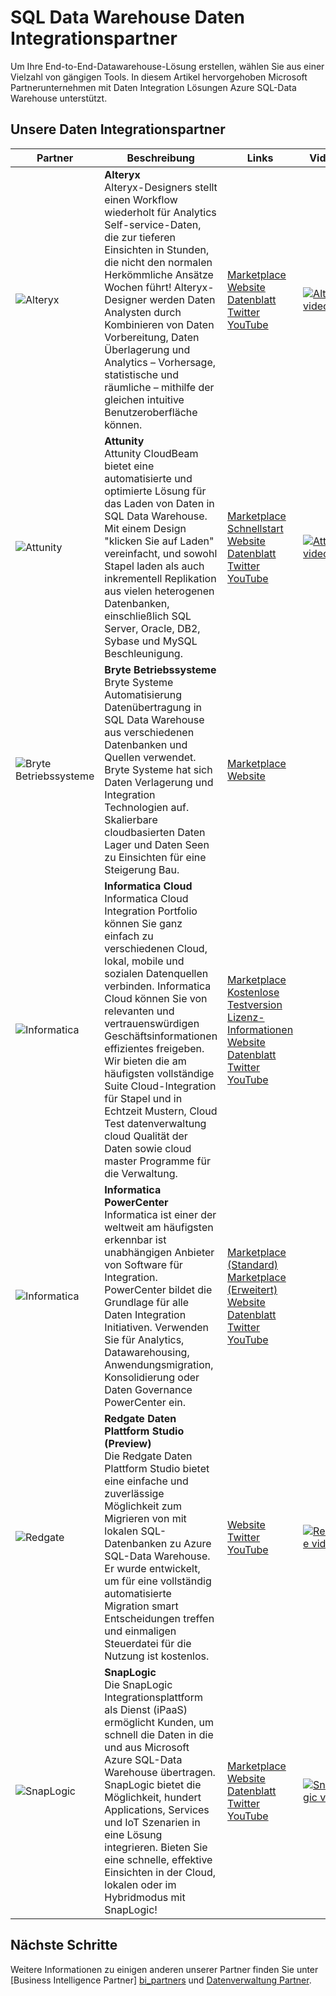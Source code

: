 <properties
   pageTitle="SQL Data Warehouse Daten Integrationspartner | Microsoft Azure"
   description="Listen mit Drittanbieter-Partner mit Daten Integration Lösungen, die Azure SQL-Data Warehouse unterstützen."
   services="sql-data-warehouse"
   documentationCenter="NA"
   authors="jrowlandjones"
   manager="barbkess"
   editor=""/>

<tags
   ms.service="sql-data-warehouse"
   ms.devlang="NA"
   ms.topic="article"
   ms.tgt_pltfrm="NA"
   ms.workload="data-services"
   ms.date="08/17/2016"
   ms.author="jrj;barbkess;sonyama"/>

# <a name="sql-data-warehouse-data-integration-partners"></a>SQL Data Warehouse Daten Integrationspartner

Um Ihre End-to-End-Datawarehouse-Lösung erstellen, wählen Sie aus einer Vielzahl von gängigen Tools. In diesem Artikel hervorgehoben Microsoft Partnerunternehmen mit Daten Integration Lösungen Azure SQL-Data Warehouse unterstützt.

## <a name="our-data-integration-partners"></a>Unsere Daten Integrationspartner

| Partner | Beschreibung | Links | Videos |
| ------- | ----------- |------ | ------ |
| ![Alteryx][1] | **Alteryx**<br> Alteryx-Designers stellt einen Workflow wiederholt für Analytics Self-service-Daten, die zur tieferen Einsichten in Stunden, die nicht den normalen Herkömmliche Ansätze Wochen führt! Alteryx-Designer werden Daten Analysten durch Kombinieren von Daten Vorbereitung, Daten Überlagerung und Analytics – Vorhersage, statistische und räumliche – mithilfe der gleichen intuitive Benutzeroberfläche können. | [Marketplace][alteryx_marketplace]<br>[Website][alteryx_designer_website]<br>[Datenblatt][alteryx_designer_datasheet]<br>[Twitter][alteryx_designer_twitter]<br>[YouTube][alteryx_designer_youtube] | [![Alteryx video](./media/sql-data-warehouse-partner-data-integration/alteryx_designer_video.jpg)](https://www.youtube.com/watch?v=CdqSDPyNDKc) |
| ![Attunity][2] | **Attunity**<br>Attunity CloudBeam bietet eine automatisierte und optimierte Lösung für das Laden von Daten in SQL Data Warehouse. Mit einem Design "klicken Sie auf Laden" vereinfacht, und sowohl Stapel laden als auch inkrementell Replikation aus vielen heterogenen Datenbanken, einschließlich SQL Server, Oracle, DB2, Sybase und MySQL Beschleunigung. | [Marketplace][attunity_marketplace]<br>[Schnellstart][attunity_quickstart]<br>[Website][attunity_cloudbeam_website]<br>[Datenblatt][attunity_cloudbeam_datasheet]<br>[Twitter][attunity_cloudbeam_twitter]<br>[YouTube][attunity_cloudbeam_youtube] | [![Attunity video](./media/sql-data-warehouse-partner-data-integration/attunity_video.jpg)](https://www.youtube.com/watch?v=w14zuSjMlok) |
| ![Bryte Betriebssysteme][3] | **Bryte Betriebssysteme**<br>Bryte Systeme Automatisierung Datenübertragung in SQL Data Warehouse aus verschiedenen Datenbanken und Quellen verwendet. Bryte Systeme hat sich Daten Verlagerung und Integration Technologien auf. Skalierbare cloudbasierten Daten Lager und Daten Seen zu Einsichten für eine Steigerung Bau. | [Marketplace][bryte_systems_marketplace]<br>[Website][bryte_systems_azure_website] | |
| ![Informatica][4] | **Informatica Cloud**<br>Informatica Cloud Integration Portfolio können Sie ganz einfach zu verschiedenen Cloud, lokal, mobile und sozialen Datenquellen verbinden. Informatica Cloud können Sie von relevanten und vertrauenswürdigen Geschäftsinformationen effizientes freigeben. Wir bieten die am häufigsten vollständige Suite Cloud-Integration für Stapel und in Echtzeit Mustern, Cloud Test datenverwaltung cloud Qualität der Daten sowie cloud master Programme für die Verwaltung. | [Marketplace][informatica_Cloud_Services_marketplace]<br>[Kostenlose Testversion][informatica_cloud_free_trial]<br>[Lizenz-Informationen][informatica_cloud_services_config]<br>[Website][informatica_Cloud_Services_website]<br>[Datenblatt][informatica_cloud_datasheet]<br>[Twitter][informatica_cloud_twitter]<br>[YouTube][informatica_cloud_youtube] | |
| ![Informatica][4] | **Informatica PowerCenter**<br>Informatica ist einer der weltweit am häufigsten erkennbar ist unabhängigen Anbieter von Software für Integration. PowerCenter bildet die Grundlage für alle Daten Integration Initiativen. Verwenden Sie für Analytics, Datawarehousing, Anwendungsmigration, Konsolidierung oder Daten Governance PowerCenter ein. | [Marketplace (Standard)][informatica_PowerCenter_std_marketplace]<br>[Marketplace (Erweitert)][informatica_PowerCenter_adv_marketplace]<br>[Website][informatica_PowerCenter_website]<br>[Datenblatt][informatica_powercenter_datasheet]<br>[Twitter][informatica_powercenter_twitter]<br>[YouTube][informatica_powercenter_youtube] | |
| ![Redgate][5] | **Redgate Daten Plattform Studio (Preview)**<br>Die Redgate Daten Plattform Studio bietet eine einfache und zuverlässige Möglichkeit zum Migrieren von mit lokalen SQL-Datenbanken zu Azure SQL-Data Warehouse. Er wurde entwickelt, um für eine vollständig automatisierte Migration smart Entscheidungen treffen und einmaligen Steuerdatei für die Nutzung ist kostenlos. | [Website][redgate_website]<br>[Twitter][redgate_twitter]<br>[YouTube][redgate_youtube] | [![Redgate video](./media/sql-data-warehouse-partner-data-integration/redgate_video.jpg)](https://www.youtube.com/watch?v=IR9HNvnU46s) |
| ![SnapLogic][6] | **SnapLogic**<br>Die SnapLogic Integrationsplattform als Dienst (iPaaS) ermöglicht Kunden, um schnell die Daten in die und aus Microsoft Azure SQL-Data Warehouse übertragen.  SnapLogic bietet die Möglichkeit, hundert Applications, Services und IoT Szenarien in eine Lösung integrieren. Bieten Sie eine schnelle, effektive Einsichten in der Cloud, lokalen oder im Hybridmodus mit SnapLogic! | [Marketplace][snaplogic_marketplace]<br>[Website][snaplogic_website]<br>[Datenblatt][snaplogic_datasheet]<br>[Twitter][snaplogic_twitter]<br>[YouTube][snaplogic_youtube] | [![Snaplogic video](./media/sql-data-warehouse-partner-data-integration/snaplogic_video.jpg)](https://www.youtube.com/watch?v=YiJCwObOh5Y) |

## <a name="next-steps"></a>Nächste Schritte

Weitere Informationen zu einigen anderen unserer Partner finden Sie unter [Business Intelligence Partner] [ bi_partners] und [Datenverwaltung Partner][dm_partners].

<!--Image references-->
[1]: ./media/sql-data-warehouse-partner-data-integration/alteryx_logo.png
[2]: ./media/sql-data-warehouse-partner-data-integration/attunity_logo.png
[3]: ./media/sql-data-warehouse-partner-data-integration/bryte_systems_logo.png
[4]: ./media/sql-data-warehouse-partner-data-integration/informatica_logo.png
[5]: ./media/sql-data-warehouse-partner-data-integration/redgate_logo.png
[6]: ./media/sql-data-warehouse-partner-data-integration/snaplogic_logo.png


<!--Article links-->
[bi_partners]: ./sql-data-warehouse-partner-business-intelligence.md
[dm_partners]: ./sql-data-warehouse-partner-data-management.md
[di_partners]: ./sql-data-warehouse-partner-data-integration.md

<!--ebook Links-->

<!--Configuration Guides-->
[informatica_cloud_services_config]:https://kb.informatica.com/proddocs/Product%20Documentation/5/IC_Winter2016_MicrosoftAzureSQLDataWarehouseConnectorGuide_en.pdf

<!--Datasheet Links-->
[alteryx_designer_datasheet]:http://www.alteryx.com/sites/default/files/resources/files/alt-designer-ds.pdf
[attunity_cloudbeam_datasheet]:http://www.attunity.com/sites/default/files/content/attunity-azure-solution-sheet.pdf
<!--[bryte_systems_azure_datasheet]:-->
[informatica_cloud_datasheet]:https://www.informatica.com/content/dam/informatica-com/global/amer/us/collateral/data-sheet/cloud-integration-platform_data-sheet_2711.pdf
[informatica_powercenter_datasheet]:https://www.informatica.com/content/dam/informatica-com/global/amer/us/collateral/brochure/powercenter_brochure_6659.pdf
[snaplogic_datasheet]:http://campaigns.snaplogic.com/rs/055-FYJ-916/images/SnapLogic-for-Microsoft-Cortana.pdf

<!--Free Trial-->
[informatica_cloud_free_trial]:https://www.informatica.com/products/cloud-integration/connectivity/microsoft-azure-connector.html

<!--Website Links -->
[alteryx_designer_website]:http://www.alteryx.com/products/alteryx-designer/
[attunity_cloudbeam_website]:http://www.attunity.com/attunity-cloudbeam-for-azure/
[bryte_systems_azure_website]:http://www.bryte.com.au/azure-integration/
[informatica_Cloud_Services_website]:https://www.informatica.com/products/cloud-integration.html
[informatica_PowerCenter_website]:https://www.informatica.com/products/data-integration/powercenter.html
[redgate_website]:http://dataplatformstudio.com/
[snaplogic_website]:https://www.snaplogic.com/solutions/microsoft-cortana-analytics-integration/

<!--Marketplace Links -->
[alteryx_marketplace]:https://azure.microsoft.com/en-us/marketplace/partners/alteryx/alteryx-designer/
[attunity_marketplace]:https://azure.microsoft.com/en-gb/marketplace/partners/attunity-cloudbeam/cloudbeam-dw-byol/ 
[bryte_systems_marketplace]:https://azure.microsoft.com/en-gb/marketplace/partners/bryte/bryteflow-cdc-free-trial/ 
[informatica_Cloud_Services_marketplace]:https://azure.microsoft.com/en-us/marketplace/partners/informatica-cloud/informatica-cloud/
[informatica_PowerCenter_std_marketplace]:https://azure.microsoft.com/en-us/marketplace/partners/informatica/informatica-powercenter-standard-10-0pc-std-10-0-windows/
[informatica_PowerCenter_adv_marketplace]:https://azure.microsoft.com/en-us/marketplace/partners/informatica/informatica-powercenter-advanced-10-0pc-adv-10-0-ubuntu/ 
<!--[redgate_marketplace]:-->
[snaplogic_marketplace]:https://azure.microsoft.com/en-us/marketplace/partners/snaplogic/snaplogic-elastic-integration-windows/ 

<!--Quickstart_links-->
[attunity_quickstart]:http://www.attunity.com/sites/default/files/product_resource/quick_start_guide_attunity_cloudbeam_for_microsoft_azure.pdf

<!--PressRelease_links-->
[alteryx_designer_press]:https://www.alteryx.com/press-releases/alteryx-now-enables-data-analysts-to-perform-in-database-blending-in-microsoft-azure 
[attunity_cloudbeam_press]:http://www.attunity.com/news/attunity-launches-cloud-data-warehouse-solutions-microsoft-azure
[bryte_systems_azure_press]:http://medianet.com.au/releases/release-details?id=837667
<!--[informatica_Cloud_Services_press]:-->
<!--[informatica_PowerCenter_press]:-->
<!--[redgate_press]:-->
[snaplogic_press]:https://www.snaplogic.com/press-releases/snaplogic-introduces-support-for-microsoft-azure-sql-data-warehouse

<!--YouTube-->
[alteryx_designer_youtube]:https://www.youtube.com/user/alteryx
[attunity_cloudbeam_youtube]:https://www.youtube.com/user/Attunity
<!--[bryte_systems_azure_youtube]:-->
[informatica_Cloud_youtube]:https://www.youtube.com/user/InformaticaOnDemand
[informatica_PowerCenter_youtube]:https://www.youtube.com/user/InformaticaCorp
[redgate_youtube]:https://www.youtube.com/user/RedGateVideos
[snaplogic_youtube]:https://www.youtube.com/user/snapLogicInc

<!--Twitter-->
[alteryx_designer_twitter]:https://twitter.com/alteryx
[attunity_cloudbeam_twitter]:https://twitter.com/attunity
<!--[bryte_systems_azure_twitter]:-->
[informatica_cloud_twitter]:https://twitter.com/infacloud
[informatica_powercenter_twitter]:https://twitter.com/Informatica
[redgate_twitter]:https://twitter.com/DataPlatform_S
[snaplogic_twitter]:https://twitter.com/snaplogic
